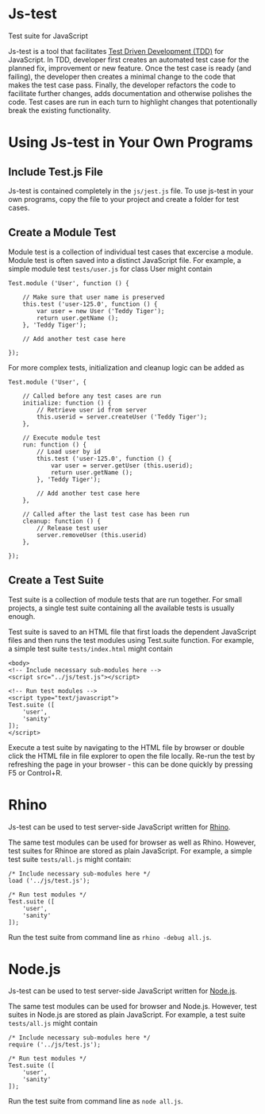 # Js-test
Test suite for JavaScript

Js-test is a tool that facilitates [Test Driven Development (TDD)](http://en.wikipedia.org/wiki/Test-driven_development) for JavaScript.  In TDD, developer first creates an automated test case for the planned fix, improvement or new feature.  Once the test case is ready (and failing), the developer then creates a minimal change to the code that makes the test case pass.  Finally, the developer refactors the code to facilitate further changes, adds documentation and otherwise polishes the code.  Test cases are run in each turn to highlight changes that potentionally break the existing functionality.


# Using Js-test in Your Own Programs

## Include Test.js File
Js-test is contained completely in the `js/jest.js` file.  To use js-test in your own programs, copy the file to your project and create a folder for test cases.


## Create a Module Test
Module test is a collection of individual test cases that excercise a module.  Module test is often saved into a distinct JavaScript file.  For example, a simple module test `tests/user.js` for class User might contain
```
Test.module ('User', function () {

    // Make sure that user name is preserved
    this.test ('user-125.0', function () {
        var user = new User ('Teddy Tiger');
        return user.getName ();
    }, 'Teddy Tiger');
    
    // Add another test case here
    
});
```

For more complex tests, initialization and cleanup logic can be added as
```
Test.module ('User', {

    // Called before any test cases are run
    initialize: function () {
        // Retrieve user id from server
        this.userid = server.createUser ('Teddy Tiger');
    },

    // Execute module test
    run: function () {
        // Load user by id
        this.test ('user-125.0', function () {
            var user = server.getUser (this.userid);
            return user.getName ();
        }, 'Teddy Tiger');
    
        // Add another test case here
    },

    // Called after the last test case has been run
    cleanup: function () {
        // Release test user
        server.removeUser (this.userid)
    },

});
```


## Create a Test Suite
Test suite is a collection of module tests that are run together.  For small projects, a single test suite containing all the available tests is usually enough.

Test suite is saved to an HTML file that first loads the dependent JavaScript files and then runs the test modules using Test.suite function.  For example, a simple test suite `tests/index.html` might contain
```
<body>
<!-- Include necessary sub-modules here -->
<script src="../js/test.js"></script>

<!-- Run test modules -->
<script type="text/javascript">
Test.suite ([
    'user',
    'sanity'
]);
</script>
```

Execute a test suite by navigating to the HTML file by browser or double click the HTML file in file explorer to open the file locally.  Re-run the test by refreshing the page in your browser - this can be done quickly by pressing F5 or Control+R.



# Rhino
Js-test can be used to test server-side JavaScript written for [Rhino](https://developer.mozilla.org/en-US/docs/Rhino_documentation).

The same test modules can be used for browser as well as Rhino.  However, test suites for Rhinoe are stored as plain JavaScript.  For example, a simple test suite `tests/all.js` might contain:
```
/* Include necessary sub-modules here */
load ('../js/test.js');

/* Run test modules */
Test.suite ([
    'user',
    'sanity'
]);
```

Run the test suite from command line as `rhino -debug all.js`.


# Node.js
Js-test can be used to test server-side JavaScript written for [Node.js](https://nodejs.org/).

The same test modules can be used for browser and Node.js.  However, test suites in Node.js are stored as plain JavaScript.  For example, a test suite `tests/all.js` might contain
```
/* Include necessary sub-modules here */
require ('../js/test.js');

/* Run test modules */
Test.suite ([
    'user',
    'sanity'
]);
```

Run the test suite from command line as `node all.js`.




